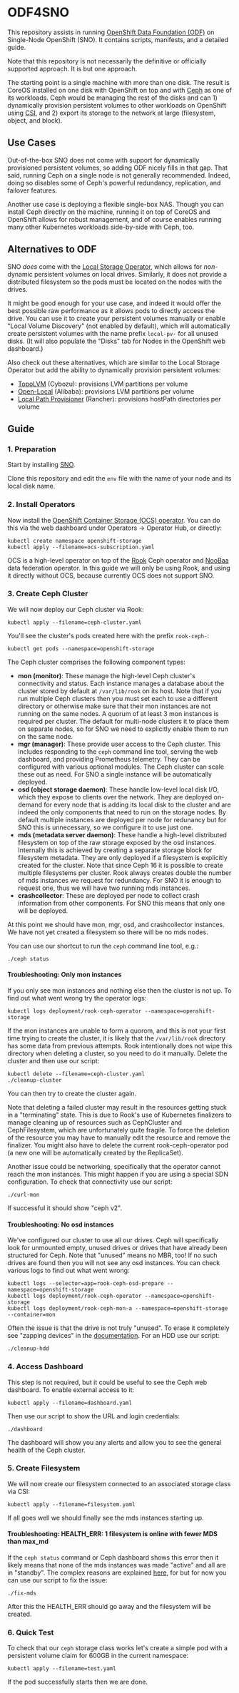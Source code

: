 ODF4SNO
=======

This repository assists in running
[OpenShift Data Foundation (ODF)](https://www.redhat.com/en/technologies/cloud-computing/openshift-data-foundation)
on Single-Node OpenShift (SNO). It contains scripts, manifests, and a detailed guide.

Note that this repository is not necessarily the definitive or officially supported approach. It is but one approach.

The starting point is a single machine with more than one disk. The result is CoreOS installed on one disk with
OpenShift on top and with [Ceph](https://ceph.io/en/) as one of its workloads. Ceph would be managing the rest of
the disks and can 1) dynamically provision persistent volumes to other workloads on OpenShift using
[CSI](https://kubernetes-csi.github.io/docs/), and 2) export its storage to the network at large (filesystem,
object, and block).

Use Cases
---------

Out-of-the-box SNO does not come with support for dynamically provisioned persistent volumes, so adding ODF nicely
fills in that gap. That said, running Ceph on a single node is not generally recommended. Indeed, doing so disables
some of Ceph's powerful redundancy, replication, and failover features.

Another use case is deploying a flexible single-box NAS. Though you can install Ceph directly on the machine,
running it on top of CoreOS and OpenShift allows for robust management, and of course enables running many other
Kubernetes workloads side-by-side with Ceph, too.

Alternatives to ODF
-------------------

SNO *does* come with the [Local Storage Operator](https://github.com/openshift/local-storage-operator), which
allows for *non*-dynamic persistent volumes on local drives. Similarly, it does not provide a distributed
filesystem so the pods must be located on the nodes with the drives.

It might be good enough for your use case, and indeed it would offer the best possible raw performance as it allows
pods to directly access the drive. You can use it to create your persistent volumes manually or enable "Local Volume
Discovery" (not enabled by default), which will automatically create persistent volumes with the name prefix
`local-pv-` for all unused disks. (It will also populate the "Disks" tab for Nodes in the OpenShift web dashboard.)

Also check out these alternatives, which are similar to the Local Storage Operator but add the ability to dynamically
provision persistent volumes:

* [TopoLVM](https://github.com/topolvm/topolvm) (Cybozu): provisions LVM partitions per volume
* [Open-Local](https://github.com/alibaba/open-local) (Alibaba): provisions LVM partitions per volume
* [Local Path Provisioner](https://github.com/rancher/local-path-provisioner) (Rancher): provisions hostPath directories per volume

Guide
-----

### 1. Preparation

Start by installing [SNO](https://cloud.redhat.com/blog/deploy-openshift-at-the-edge-with-single-node-openshift).

Clone this repository and edit the `env` file with the name of your node and its local disk name.

### 2. Install Operators

Now install the [OpenShift Container Storage (OCS) operator](https://github.com/red-hat-storage/ocs-operator).
You can do this via the web dashboard under Operators -> Operator Hub, or directly:

    kubectl create namespace openshift-storage
    kubectl apply --filename=ocs-subscription.yaml

OCS is a high-level operator on top of the [Rook](https://rook.io/) Ceph operator and [NooBaa](https://www.noobaa.io/)
data federation operator. In this guide we will only be using Rook, and using it directly without OCS, because
currently OCS does not support SNO.

### 3. Create Ceph Cluster

We will now deploy our Ceph cluster via Rook:

    kubectl apply --filename=ceph-cluster.yaml

You'll see the cluster's pods created here with the prefix `rook-ceph-`:

    kubectl get pods --namespace=openshift-storage

The Ceph cluster comprises the following component types:

* **mon (monitor)**: These manage the high-level Ceph cluster's connectivity and status. Each instance manages a database about
  the cluster stored by default at `/var/lib/rook` on its host. Note that if you run multiple Ceph clusters then you must set
  each to use a different directory or otherwise make sure that their mon instances are not running on the same nodes. A quorum
  of at least 3 mon instances is required per cluster. The default for multi-node clusters it to place them on separate nodes, so
  for SNO we need to explicitly enable them to run on the same node.
* **mgr (manager)**: These provide user access to the Ceph cluster. This includes responding to the `ceph` command line tool,
  serving the web dashboard, and providing Prometheus telemetry. They can be configured with various optional modules. The Ceph
  cluster can scale these out as need. For SNO a single instance will be automatically deployed.
* **osd (object storage daemon)**: These handle low-level local disk I/O, which they expose to clients over the network. They are
  deployed on-demand for every node that is adding its local disk to the cluster and are indeed the only components that need to
  run on the storage nodes. By default multiple instances are deployed per node for redunancy but for SNO this is unnecessary,
  so we configure it to use just one.
* **mds (metadata server daemon)**: These handle a high-level distributed filesystem on top of the raw storage exposed by the osd
  instances. Internally this is achieved by creating a separate storage block for filesystem metadata. They are only deployed if
  a filesystem is explicitly created for the cluster. Note that since Ceph 16 it is possible to create multiple filesystems per
  cluster. Rook always creates double the number of mds instances we request for redundancy. For SNO it is enough to request
  one, thus we will have two running mds instances.
* **crashcollector**: These are deployed per node to collect crash information from other components. For SNO this means that
  only one will be deployed.

At this point we should have mon, mgr, osd, and crashcollector instances. We have not yet created a filesystem so there will be
no mds nodes.

You can use our shortcut to run the `ceph` command line tool, e.g.:

    ./ceph status

#### Troubleshooting: Only mon instances

If you only see mon instances and nothing else then the cluster is not up. To find out what went wrong try the operator logs:

    kubectl logs deployment/rook-ceph-operator --namespace=openshift-storage

If the mon instances are unable to form a quorom, and this is not your first time trying to create the cluster, it is likely that
the `/var/lib/rook` directory has some data from previous attempts. Rook intentionally does not wipe this directory when deleting
a cluster, so you need to do it manually. Delete the cluster and then use our script:

    kubectl delete --filename=ceph-cluster.yaml
    ./cleanup-cluster

You can then try to create the cluster again.

Note that deleting a failed cluster may result in the resources getting stuck in a "terminating" state. This is due to Rook's use
of Kubernetes finalizers to manage cleaning up of resources such as CephCluster and CephFilesystem, which are unfortunately quite
fragile. To force the deletion of the resource you may have to manually edit the resource and remove the finalizer. You might also
have to delete the current rook-ceph-operator pod (a new one will be automatically created by the ReplicaSet).

Another issue could be networking, specifically that the operator cannot reach the mon instances. This might happen if you are
using a special SDN configuration. To check that connectivity use our script:

    ./curl-mon

If successful it should show "ceph v2".

#### Troubleshooting: No osd instances

We've configured our cluster to use all our drives. Ceph will specifically look for unmounted empty, unused drives or drives that
have already been structured for Ceph. Note that "unused" means no MBR, too! If no such drives are found then you will not see any
osd instances. You can check various logs to find out what went wrong:

    kubectl logs --selector=app=rook-ceph-osd-prepare --namespace=openshift-storage
    kubectl logs deployment/rook-ceph-operator --namespace=openshift-storage
    kubectl logs deployment/rook-ceph-mon-a --namespace=openshift-storage --container=mon

Often the issue is that the drive is not truly "unused". To erase it completely see "zapping devices" in the
[documentation](https://github.com/rook/rook/blob/master/Documentation/ceph-teardown.md). For an HDD use our script:

    ./cleanup-hdd

### 4. Access Dashboard

This step is not required, but it could be useful to see the Ceph web dashboard. To enable external access to it:

    kubectl apply --filename=dashboard.yaml

Then use our script to show the URL and login credentials:

    ./dashboard

The dashboard will show you any alerts and allow you to see the general health of the Ceph cluster.

### 5. Create Filesystem

We will now create our filesystem connected to an associated storage class via CSI:

    kubectl apply --filename=filesystem.yaml

If all goes well we should finally see the mds instances starting up.

#### Troubleshooting: HEALTH_ERR: 1 filesystem is online with fewer MDS than max_md

If the `ceph status` command or Ceph dashboard shows this error then it likely means that none of the mds instances
was made "active" and all are in "standby". The complex reasons are explained
[here](https://lists.ceph.io/hyperkitty/list/ceph-users@ceph.io/thread/KQ5A5OWRIUEOJBC7VILBGDIKPQGJQIWN/), for but
for now you can use our script to fix the issue:

    ./fix-mds

After this the HEALTH_ERR should go away and the filesystem will be created.

### 6. Quick Test

To check that our `ceph` storage class works let's create a simple pod with a persistent volume claim for 600GB in
the current namespace:

    kubectl apply --filename=test.yaml

If the pod successfully starts then we are done.
